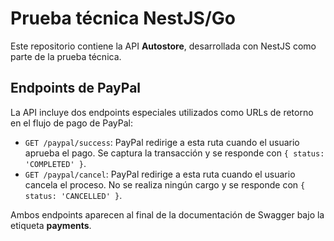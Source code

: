 # Prueba técnica NestJS/Go

Este repositorio contiene la API **Autostore**, desarrollada con NestJS como parte de la prueba técnica.

## Endpoints de PayPal

La API incluye dos endpoints especiales utilizados como URLs de retorno en el flujo de pago de PayPal:

- `GET /paypal/success`: PayPal redirige a esta ruta cuando el usuario aprueba el pago. Se captura la transacción y se responde con `{ status: 'COMPLETED' }`.
- `GET /paypal/cancel`: PayPal redirige a esta ruta cuando el usuario cancela el proceso. No se realiza ningún cargo y se responde con `{ status: 'CANCELLED' }`.

Ambos endpoints aparecen al final de la documentación de Swagger bajo la etiqueta **payments**.